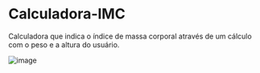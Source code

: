 # Calculadora-IMC

Calculadora que indica o índice de massa corporal através de um cálculo com o peso e a altura do usuário.

![image](https://user-images.githubusercontent.com/120994185/236707591-790d1c17-9785-4b72-8a21-eaa0b06b8fe6.png)
